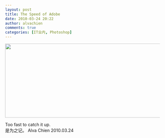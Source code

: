 ```yaml
---
layout: post
title: The Speed of Adobe
date: 2010-03-24 20:22
author: alvachien
comments: true
categories: [IT业内, Photoshop]
---
```

<a href="http://www.alvachien.com/alvablog/wp-content/uploads/2010/10/002.jpg"><img class="alignnone size-full wp-image-736" title="002" src="http://www.alvachien.com/alvablog/wp-content/uploads/2010/10/002.jpg" alt="" width="600" height="242" /></a>
<div>Too fast to catch it up.</div>
<div> </div>
<div>是为之记。
Alva Chien
2010.03.24</div>
